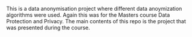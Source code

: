 This is a data anonymisation project where different data anoymization algorithms were used. Again this was for the Masters course Data Protection and Privacy. The main contents of this repo is the project that was presented during the course.  

